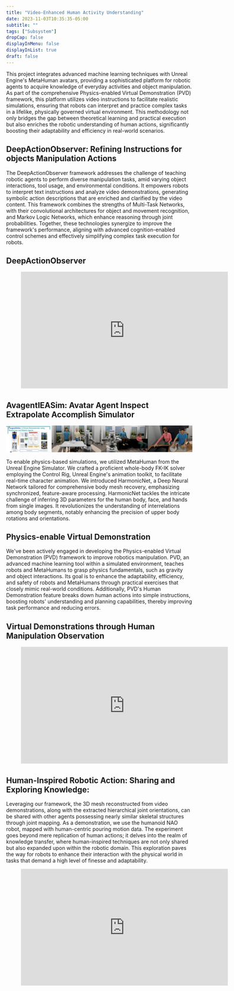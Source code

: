 ```yaml
---
title: "Video-Enhanced Human Activity Understanding"
date: 2023-11-03T10:35:35-05:00
subtitle: ""
tags: ["Subsystem"]
dropCap: false
displayInMenu: false
displayInList: true
draft: false
---
```


This project integrates advanced machine learning techniques with Unreal Engine's MetaHuman avatars,
providing a sophisticated platform for robotic agents to acquire knowledge of everyday activities and
object manipulation. As part of the comprehensive Physics-enabled Virtual Demonstration (PVD) framework,
this platform utilizes video instructions to facilitate realistic simulations, ensuring that robots can interpret
and practice complex tasks in a lifelike, physically governed virtual environment. This methodology not only bridges
the gap between theoretical learning and practical execution but also enriches the robotic understanding
of human actions, significantly boosting their adaptability and efficiency in real-world scenarios.

<!--more-->


DeepActionObserver: Refining Instructions for objects Manipulation Actions
---

The DeepActionObserver framework addresses the challenge of teaching robotic agents to perform diverse
manipulation tasks, amid varying object interactions, tool usage, and environmental conditions. It empowers
robots to interpret text instructions and analyze video demonstrations, generating symbolic action
descriptions that are enriched and clarified by the video content. This framework combines the strengths
of Multi-Task Networks, with their convolutional architectures for object and movement recognition, and
Markov Logic Networks, which enhance reasoning through joint probabilities. Together, these technologies
synergize to improve the framework's performance, aligning with advanced cognition-enabled control schemes
and effectively simplifying complex task execution for robots.

DeepActionObserver
---

<figure class="video_container">
  
  <iframe width="560" height="315" src="https://www.youtube.com/embed/doov3Mz3b5c?si=O3IljhBEmReit1zn" title="YouTube video player" frameborder="0" allow="accelerometer; autoplay; clipboard-write; encrypted-media; gyroscope; picture-in-picture; web-share" allowfullscreen></iframe>
  
</figure>

AvagentIEASim: Avatar Agent Inspect Extrapolate Accomplish Simulator
---

![AvagentIEASim a physics enable smulator](avagentiea.jpg)

To enable physics-based simulations, we utilized MetaHuman from the Unreal Engine Simulator. We crafted
a proficient whole-body FK-IK solver employing the Control Rig, Unreal Engine's animation toolkit, to facilitate
real-time character animation. We introduced HarmonicNet, a Deep Neural Network tailored for comprehensive
body mesh recovery, emphasizing synchronized, feature-aware processing. HarmonicNet tackles the intricate challenge
of inferring 3D parameters for the human body, face, and hands from single images. It revolutionizes the
understanding of interrelations among body segments, notably enhancing the precision of upper body rotations and orientations.


Physics-enable Virtual Demonstration
---


We've been actively engaged in developing the Physics-enabled Virtual Demonstration (PVD) framework to
improve robotics manipulation. PVD, an advanced machine learning tool within a simulated environment,
teaches robots and MetaHumans to grasp physics fundamentals, such as gravity and object interactions.
Its goal is to enhance the adaptability, efficiency, and safety of robots and MetaHumans through practical
exercises that closely mimic real-world conditions. Additionally, PVD's Human Demonstration feature breaks 
down human actions into simple instructions, boosting robots' understanding and planning capabilities, 
thereby improving task performance and reducing errors.

Virtual Demonstrations through Human Manipulation Observation
---

<figure class="video_container">

<iframe width="560" height="315" src="https://www.youtube.com/embed/5SnSibZ8gQI?si=BvouCT80WUv_EljI" title="YouTube video player" frameborder="0" allow="accelerometer; autoplay; clipboard-write; encrypted-media; gyroscope; picture-in-picture; web-share" allowfullscreen></iframe>

</figure>


Human-Inspired Robotic Action: Sharing and Exploring Knowledge:
---
Leveraging our framework, the 3D mesh reconstructed from video demonstrations, along with the extracted hierarchical joint
orientations, can be shared with other agents possessing nearly similar skeletal structures through joint mapping. As a
demonstration, we use the humanoid NAO robot, mapped with human-centric pouring motion data. The experiment goes beyond mere
replication of human actions; it delves into the realm of knowledge transfer, where human-inspired techniques are not only
shared but also expanded upon within the robotic domain. This exploration paves the way for robots to enhance their interaction
with the physical world in tasks that demand a high level of finesse and adaptability.

<figure class="NAO Robot Pouring Demonstration from Human Observation">

<iframe width="560" height="315" src="https://www.youtube.com/embed/l8vd1K--5ZY?si=9P569MDu85ql9o2g" title="YouTube video player" frameborder="0" allow="accelerometer; autoplay; clipboard-write; encrypted-media; gyroscope; picture-in-picture; web-share" allowfullscreen></iframe>

</figure>

